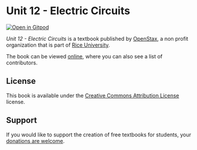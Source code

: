 # Unit 12 - Electric Circuits

[![Open in Gitpod](https://gitpod.io/button/open-in-gitpod.svg)](https://gitpod.io/from-referrer/)

_Unit 12 - Electric Circuits_ is a textbook published by [OpenStax](https://openstax.org/), a non profit organization that is part of [Rice University](https://www.rice.edu/).

The book can be viewed [online](https://github.com/cnx-user-books/cnxbook-unit-12-electric-circuits/releases/latest), where you can also see a list of contributors.

## License
This book is available under the [Creative Commons Attribution License](./LICENSE) license.

## Support
If you would like to support the creation of free textbooks for students, your [donations are welcome](https://riceconnect.rice.edu/donation/support-openstax-banner).
